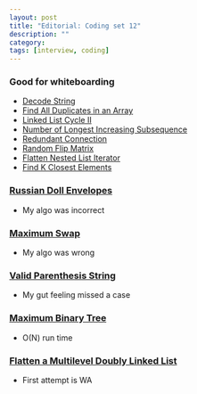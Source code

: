 ```yaml
---
layout: post
title: "Editorial: Coding set 12" 
description: ""
category: 
tags: [interview, coding]
---
```


### Good for whiteboarding
* [Decode String](https://leetcode.com/submissions/detail/383970536/)
* [Find All Duplicates in an Array](https://leetcode.com/submissions/detail/382725772/)
* [Linked List Cycle II](https://leetcode.com/submissions/detail/383525481/)
* [Number of Longest Increasing Subsequence](https://leetcode.com/submissions/detail/384179654/)
* [Redundant Connection](https://leetcode.com/submissions/detail/384490880/)
* [Random Flip Matrix](https://leetcode.com/submissions/detail/384636799/)
* [Flatten Nested List Iterator](https://leetcode.com/submissions/detail/384418164/)
* [Find K Closest Elements](https://leetcode.com/submissions/detail/383493187/)

### [Russian Doll Envelopes](https://leetcode.com/submissions/detail/382249506/)
* My algo was incorrect

### [Maximum Swap](https://leetcode.com/submissions/detail/383503899/)
* My algo was wrong

### [Valid Parenthesis String](https://leetcode.com/submissions/detail/383997757/)
* My gut feeling missed a case

### [Maximum Binary Tree](https://leetcode.com/submissions/detail/384422712/)
* O(N) run time

### [Flatten a Multilevel Doubly Linked List](https://leetcode.com/submissions/detail/384749240/)
* First attempt is WA
